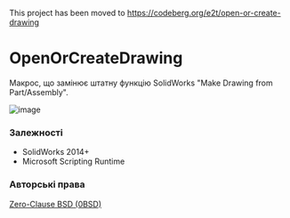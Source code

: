 This project has been moved to https://codeberg.org/e2t/open-or-create-drawing
 
 # OpenOrCreateDrawing
Макрос, що замінює штатну функцію SolidWorks "Make Drawing from Part/Assembly".

![image](https://user-images.githubusercontent.com/28775275/212389696-50d992a0-8a19-409d-b9a7-4dc41cc23f62.png)

### Залежності
- SolidWorks 2014+
- Microsoft Scripting Runtime

### Авторські права
[Zero-Clause BSD (0BSD)](https://opensource.org/licenses/0BSD)
